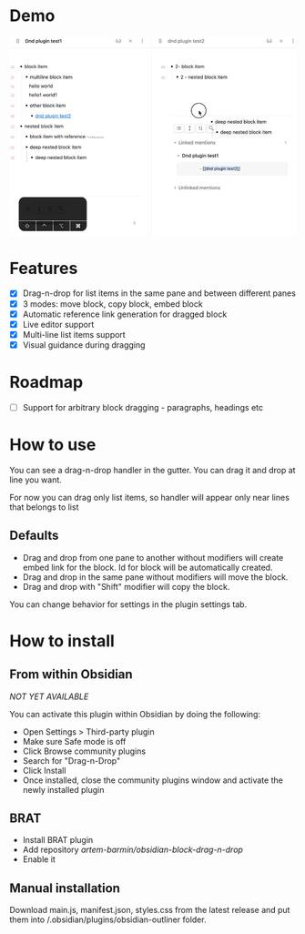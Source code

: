 # Demo

![Demo](demo/demo.gif)

# Features

-   [x] Drag-n-drop for list items in the same pane and between different panes
-   [x] 3 modes: move block, copy block, embed block
-   [x] Automatic reference link generation for dragged block
-   [x] Live editor support
-   [x] Multi-line list items support
-   [x] Visual guidance during dragging

# Roadmap

-   [ ] Support for arbitrary block dragging - paragraphs, headings etc

# How to use

You can see a drag-n-drop handler in the gutter. You can drag it and drop at line you want.

For now you can drag only list items, so handler will appear only near lines that belongs to list

## Defaults

-   Drag and drop from one pane to another without modifiers will create embed link for the block. Id for block will be automatically created.
-   Drag and drop in the same pane without modifiers will move the block.
-   Drag and drop with "Shift" modifier will copy the block.

You can change behavior for settings in the plugin settings tab.

# How to install

## From within Obsidian

_NOT YET AVAILABLE_

You can activate this plugin within Obsidian by doing the following:

-   Open Settings > Third-party plugin
-   Make sure Safe mode is off
-   Click Browse community plugins
-   Search for "Drag-n-Drop"
-   Click Install
-   Once installed, close the community plugins window and activate the newly installed plugin

## BRAT

-   Install BRAT plugin
-   Add repository _artem-barmin/obsidian-block-drag-n-drop_
-   Enable it

## Manual installation

Download main.js, manifest.json, styles.css from the latest release and put them into <vault>/.obsidian/plugins/obsidian-outliner folder.
